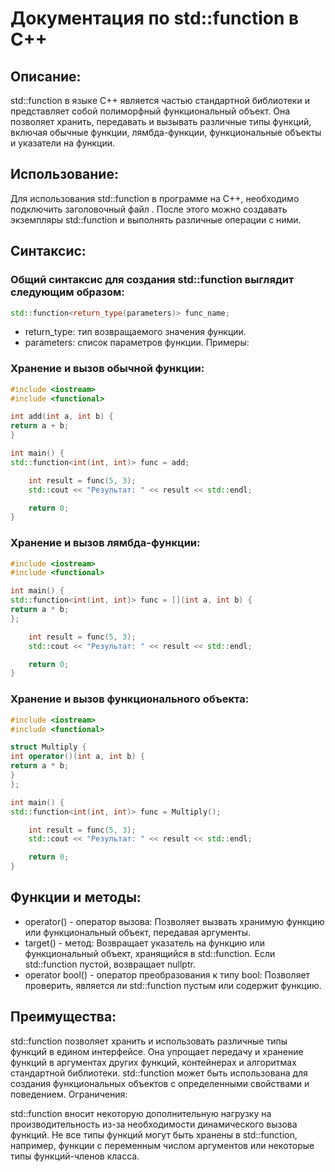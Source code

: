# Документация по std::function в C++

## Описание:
std::function в языке C++ является частью стандартной библиотеки и представляет собой полиморфный функциональный объект. Она позволяет хранить, передавать и вызывать различные типы функций, включая обычные функции, лямбда-функции, функциональные объекты и указатели на функции.

## Использование:
Для использования std::function в программе на C++, необходимо подключить заголовочный файл <functional>. После этого можно создавать экземпляры std::function и выполнять различные операции с ними.

## Синтаксис:
### Общий синтаксис для создания std::function выглядит следующим образом:

```cpp
std::function<return_type(parameters)> func_name;
```
* return_type: тип возвращаемого значения функции.
* parameters: список параметров функции.
Примеры:

### Хранение и вызов обычной функции:
```cpp
#include <iostream>
#include <functional>

int add(int a, int b) {
return a + b;
}

int main() {
std::function<int(int, int)> func = add;

    int result = func(5, 3);
    std::cout << "Результат: " << result << std::endl;

    return 0;
}
```
### Хранение и вызов лямбда-функции:
```cpp
#include <iostream>
#include <functional>

int main() {
std::function<int(int, int)> func = [](int a, int b) {
return a * b;
};

    int result = func(5, 3);
    std::cout << "Результат: " << result << std::endl;

    return 0;
}
```
### Хранение и вызов функционального объекта:
```cpp
#include <iostream>
#include <functional>

struct Multiply {
int operator()(int a, int b) {
return a * b;
}
};

int main() {
std::function<int(int, int)> func = Multiply();

    int result = func(5, 3);
    std::cout << "Результат: " << result << std::endl;

    return 0;
}
```
## Функции и методы:

* operator() - оператор вызова: Позволяет вызвать хранимую функцию или функциональный объект, передавая аргументы.
* target() - метод: Возвращает указатель на функцию или функциональный объект, хранящийся в std::function. Если std::function пустой, возвращает nullptr.
* operator bool() - оператор преобразования к типу bool: Позволяет проверить, является ли std::function пустым или содержит функцию.
## Преимущества:

std::function позволяет хранить и использовать различные типы функций в едином интерфейсе.
Она упрощает передачу и хранение функций в аргументах других функций, контейнерах и алгоритмах стандартной библиотеки.
std::function может быть использована для создания функциональных объектов с определенными свойствами и поведением.
Ограничения:

std::function вносит некоторую дополнительную нагрузку на производительность из-за необходимости динамического вызова функций.
Не все типы функций могут быть хранены в std::function, например, функции с переменным числом аргументов или некоторые типы функций-членов класса.
